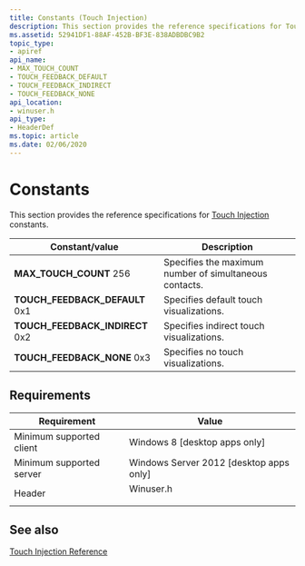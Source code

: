 ```yaml
---
title: Constants (Touch Injection)
description: This section provides the reference specifications for Touch Injection constants.
ms.assetid: 52941DF1-88AF-452B-BF3E-838ADBDBC9B2
topic_type:
- apiref
api_name:
- MAX_TOUCH_COUNT
- TOUCH_FEEDBACK_DEFAULT
- TOUCH_FEEDBACK_INDIRECT
- TOUCH_FEEDBACK_NONE
api_location:
- winuser.h
api_type:
- HeaderDef
ms.topic: article
ms.date: 02/06/2020
---
```


# Constants

This section provides the reference specifications for [Touch Injection](touch-injection-portal.md) constants.

| Constant/value | Description |
|---|---|
| **MAX_TOUCH_COUNT** 256                            | Specifies the maximum number of simultaneous contacts.<br/> |
| **TOUCH_FEEDBACK_DEFAULT** 0x1    | Specifies default touch visualizations.<br/>                |
| **TOUCH_FEEDBACK_INDIRECT** 0x2 | Specifies indirect touch visualizations.<br/>               |
| **TOUCH_FEEDBACK_NONE** 0x3             | Specifies no touch visualizations.<br/>                     |

## Requirements

| Requirement | Value |
|-------------------------------------|--------------------------------------------------------------------------------------|
| Minimum supported client<br/> | Windows 8 \[desktop apps only\]<br/>                                           |
| Minimum supported server<br/> | Windows Server 2012 \[desktop apps only\]<br/>                                 |
| Header<br/>                   | <dl> <dt>Winuser.h |

## See also

[Touch Injection Reference](touch-injection-reference.md)
